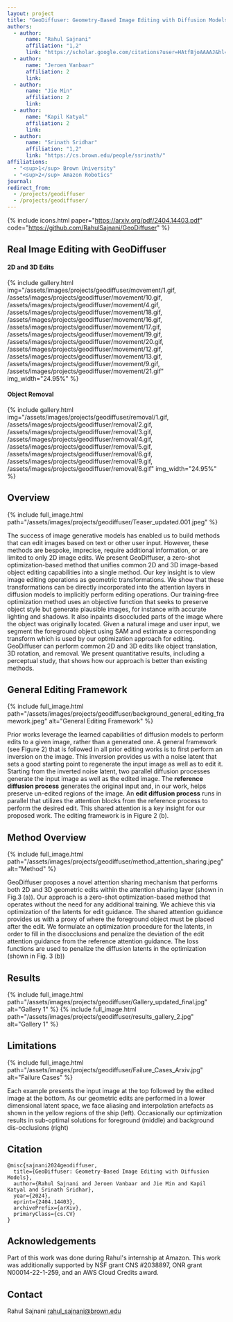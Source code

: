 ```yaml
---
layout: project
title: "GeoDiffuser: Geometry-Based Image Editing with Diffusion Models"
authors:
  - author:
      name: "Rahul Sajnani"
      affiliation: "1,2"
      link: "https://scholar.google.com/citations?user=HAtfBjoAAAAJ&hl=en&oi=ao"
  - author:
      name: "Jeroen Vanbaar"
      affiliation: 2
      link: 
  - author:
      name: "Jie Min"
      affiliation: 2
      link:
  - author:
      name: "Kapil Katyal"
      affiliation: 2
      link:
  - author:
      name: "Srinath Sridhar"
      affiliation: "1,2"
      link: "https://cs.brown.edu/people/ssrinath/"
affiliations:
  - "<sup>1</sup> Brown University"
  - "<sup>2</sup> Amazon Robotics"
journal: 
redirect_from:
  - /projects/geodiffuser
  - /projects/geodiffuser/
---
```


{% include icons.html paper="https://arxiv.org/pdf/2404.14403.pdf" code="https://github.com/RahulSajnani/GeoDiffuser" %}

## Real Image Editing with GeoDiffuser
#### 2D and 3D Edits

{% include gallery.html 
img="/assets/images/projects/geodiffuser/movement/1.gif, 
     /assets/images/projects/geodiffuser/movement/10.gif,
     /assets/images/projects/geodiffuser/movement/4.gif,
     /assets/images/projects/geodiffuser/movement/18.gif,
     /assets/images/projects/geodiffuser/movement/16.gif,
     /assets/images/projects/geodiffuser/movement/17.gif,
     /assets/images/projects/geodiffuser/movement/19.gif,
     /assets/images/projects/geodiffuser/movement/20.gif,
     /assets/images/projects/geodiffuser/movement/12.gif,
     /assets/images/projects/geodiffuser/movement/13.gif,
     /assets/images/projects/geodiffuser/movement/9.gif,
     /assets/images/projects/geodiffuser/movement/21.gif"
img_width="24.95%" %}

#### Object Removal

{% include gallery.html 
img="/assets/images/projects/geodiffuser/removal/1.gif, 
     /assets/images/projects/geodiffuser/removal/2.gif,
     /assets/images/projects/geodiffuser/removal/3.gif,
     /assets/images/projects/geodiffuser/removal/4.gif,
     /assets/images/projects/geodiffuser/removal/5.gif,
     /assets/images/projects/geodiffuser/removal/6.gif,
     /assets/images/projects/geodiffuser/removal/9.gif,
     /assets/images/projects/geodiffuser/removal/8.gif"
img_width="24.95%" %}


## Overview

{% include full_image.html path="/assets/images/projects/geodiffuser/Teaser_updated.001.jpeg" %}

The success of image generative models has enabled us to build methods that can edit images based on text or other user input. However, these methods are bespoke, imprecise, require additional information, or are limited to only 2D image edits. We present GeoDiffuser, a zero-shot optimization-based method that unifies common 2D and 3D image-based object editing capabilities into a single method. Our key insight is to view image editing operations as geometric transformations. We show that these transformations can be directly incorporated into the attention layers in diffusion models to implicitly perform editing operations. Our training-free optimization method uses an objective function that seeks to preserve object style but generate plausible images, for instance with accurate lighting and shadows. It also inpaints disoccluded parts of the image where the object was originally located. Given a natural image and user input, we segment the foreground object using SAM and estimate a corresponding transform which is used by our optimization approach for editing. GeoDiffuser can perform common 2D and 3D edits like object translation, 3D rotation, and removal. We present quantitative results, including a perceptual study, that shows how our approach is better than existing methods.




## General Editing Framework


{% include full_image.html path="/assets/images/projects/geodiffuser/background_general_editing_framework.jpeg" alt="General Editing Framework" %}

Prior works leverage the learned capabilities of diffusion models to perform edits to a given image, rather than a generated one. A general framework (see Figure 2) that is followed in all prior editing works is to first perform an inversion on the image. This inversion provides us with a noise latent that sets a good starting point to regenerate the input image as well as to edit it. Starting from the inverted noise latent, two parallel diffusion processes generate the input image as well as the edited image. The <b>reference diffusion process</b> generates the original input and, in our work, helps preserve un-edited regions of the image. An <b>edit diffusion process</b> runs in parallel that utilizes the attention blocks from the reference process to perform the desired edit. This shared attention is a key insight for our proposed work. The editing framework is in Figure 2 (b).


## Method Overview

{% include full_image.html path="/assets/images/projects/geodiffuser/method_attention_sharing.jpeg" alt="Method" %}

GeoDiffuser proposes a novel attention sharing mechanism that performs both 2D and 3D geometric edits within the attention sharing layer (shown in Fig.3 (a)). Our approach is a zero-shot optimization-based method that operates without the need for any additional training. We achieve this via optimization of the latents for edit guidance. The shared attention guidance provides us with a proxy of where the foreground object must be placed after the edit. We formulate an optimization procedure for the latents, in order to fill in the disocclusions and penalize the deviation of the edit attention guidance from the reference attention guidance. The loss functions are used to penalize the diffusion latents in the optimization (shown in Fig. 3 (b)) 


## Results

{% include full_image.html path="/assets/images/projects/geodiffuser/Gallery_updated_final.jpg" alt="Gallery 1" %}
{% include full_image.html path="/assets/images/projects/geodiffuser/results_gallery_2.jpg" alt="Gallery 1" %}

## Limitations
{% include full_image.html path="/assets/images/projects/geodiffuser/Failure_Cases_Arxiv.jpg" alt="Failure Cases" %}

Each example presents the input image at the top followed by the edited image at the bottom. As our geometric edits are performed in a lower dimensional latent space, we face aliasing and interpolation artefacts as shown in the yellow regions of the ship (left). Occasionally our optimization results in sub-optimal solutions for foreground (middle) and background dis-occlusions (right)

## Citation

    @misc{sajnani2024geodiffuser,
      title={GeoDiffuser: Geometry-Based Image Editing with Diffusion Models}, 
      author={Rahul Sajnani and Jeroen Vanbaar and Jie Min and Kapil Katyal and Srinath Sridhar},
      year={2024},
      eprint={2404.14403},
      archivePrefix={arXiv},
      primaryClass={cs.CV}
    }

## Acknowledgements

Part of this work was done during Rahul's internship at Amazon. This work was additionally supported by NSF grant CNS #2038897, ONR grant N00014-22-1-259, and an AWS Cloud Credits award.

## Contact

Rahul Sajnani rahul_sajnani@brown.edu
